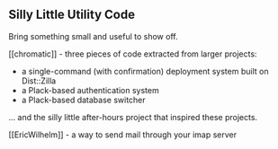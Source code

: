## Silly Little Utility Code

Bring something small and useful to show off.

[[chromatic]] - three pieces of code extracted from larger projects:

* a single-command (with confirmation) deployment system built on Dist::Zilla
* a Plack-based authentication system
* a Plack-based database switcher

... and the silly little after-hours project that inspired these projects.

[[EricWilhelm]] - a way to send mail through your imap server
